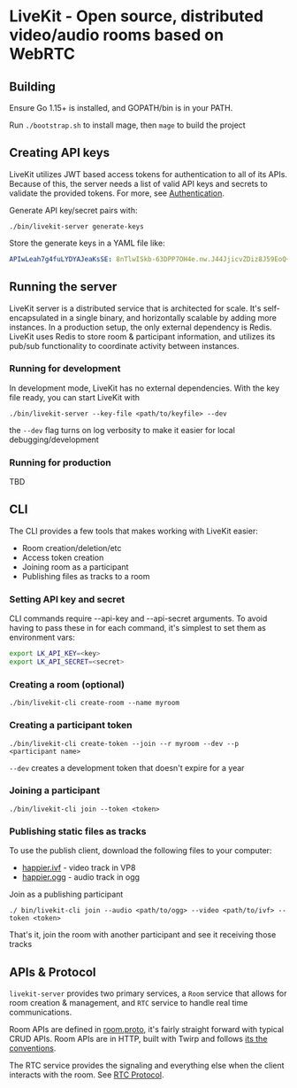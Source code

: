 # LiveKit - Open source, distributed video/audio rooms based on WebRTC

## Building

Ensure Go 1.15+ is installed, and GOPATH/bin is in your PATH.

Run `./bootstrap.sh` to install mage, then `mage` to build the project

## Creating API keys

LiveKit utilizes JWT based access tokens for authentication to all of its APIs.
Because of this, the server needs a list of valid API keys and secrets to validate the provided tokens. For more, see [Authentication](docs/authentication.md).

Generate API key/secret pairs with:

```
./bin/livekit-server generate-keys
```

Store the generate keys in a YAML file like:

```yaml
APIwLeah7g4fuLYDYAJeaKsSE: 8nTlwISkb-63DPP7OH4e.nw.J44JjicvZDiz8J59EoQ+
```

## Running the server

LiveKit server is a distributed service that is architected for scale. It's self-encapsulated in a single binary, and horizontally scalable by adding more instances. In a production setup, the only external dependency is Redis. LiveKit uses Redis to store room & participant information, and utilizes its pub/sub functionality to coordinate activity between instances.

### Running for development

In development mode, LiveKit has no external dependencies. With the key file ready, you can start LiveKit with

```
./bin/livekit-server --key-file <path/to/keyfile> --dev
```

the `--dev` flag turns on log verbosity to make it easier for local debugging/development

### Running for production

TBD

## CLI

The CLI provides a few tools that makes working with LiveKit easier:

- Room creation/deletion/etc
- Access token creation
- Joining room as a participant
- Publishing files as tracks to a room

### Setting API key and secret

CLI commands require --api-key and --api-secret arguments. To avoid having to pass these in for each command, it's simplest to set them as environment vars:

```bash
export LK_API_KEY=<key>
export LK_API_SECRET=<secret>
```

### Creating a room (optional)

```
./bin/livekit-cli create-room --name myroom
```

### Creating a participant token

```
./bin/livekit-cli create-token --join --r myroom --dev --p <participant name>
```

`--dev` creates a development token that doesn't expire for a year

### Joining a participant

```
./bin/livekit-cli join --token <token>
```

### Publishing static files as tracks

To use the publish client, download the following files to your computer:

- [happier.ivf](https://www.dropbox.com/s/4ze93d6070s0qj7/happier.ivf?dl=0) - video track in VP8
- [happier.ogg](https://www.dropbox.com/s/istrnolnh7avftq/happier.ogg?dl=0) - audio track in ogg

Join as a publishing participant

```
./ bin/livekit-cli join --audio <path/to/ogg> --video <path/to/ivf> --token <token>
```

That's it, join the room with another participant and see it receiving those tracks

## APIs & Protocol

`livekit-server` provides two primary services, a `Room` service that allows for room creation & management, and `RTC` service to handle real time communications.

Room APIs are defined in [room.proto](proto/room.proto), it's fairly straight forward with typical CRUD APIs. Room APIs are in HTTP, built with Twirp and follows [its the conventions](https://twitchtv.github.io/twirp/docs/routing.html).

The RTC service provides the signaling and everything else when the client interacts with the room. See [RTC Protocol](docs/protocol.md).
